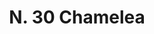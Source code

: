 ---
title: "N. 30 Chamelea"
permalink: "/edition/plant030/"
plant-name: "N. 30"
plant-number: "030"
plant-xml: "/assets/xml/plant030.xml"
plant-img1: "/assets/img/plant030_verso.jpg"
plant-img2: "/assets/img/plant030.jpg"
plant-title: "N. 30 Chamelea"
plant-wfo-link: ""
plant-kew-link: ""
plant-taxon-content: ""
layout: single-xml
---